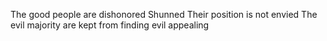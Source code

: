 The good people are dishonored
Shunned
Their position is not envied
The evil majority are kept from finding evil appealing